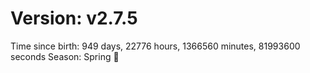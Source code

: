# Version: v2.7.5
Time since birth: 949 days, 22776 hours, 1366560 minutes, 81993600 seconds
Season: Spring 🌸
